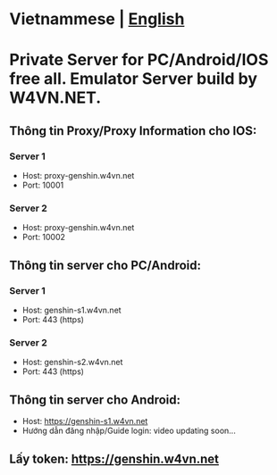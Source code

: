 # Vietnammese | [English](https://github.com/socbaysky/gs_public/blob/main/README_en.md)

# Private Server for PC/Android/IOS free all. Emulator Server build by W4VN.NET.

## Thông tin Proxy/Proxy Information cho IOS:
### Server 1
- Host: proxy-genshin.w4vn.net
- Port: 10001
### Server 2
- Host: proxy-genshin.w4vn.net
- Port: 10002

## Thông tin server cho PC/Android:
### Server 1
- Host: genshin-s1.w4vn.net
- Port: 443 (https)
### Server 2
- Host: genshin-s2.w4vn.net
- Port: 443 (https)

## Thông tin server cho Android:
- Host: https://genshin-s1.w4vn.net
- Hướng dẫn đăng nhập/Guide login: video updating soon...

## Lấy token: https://genshin.w4vn.net
